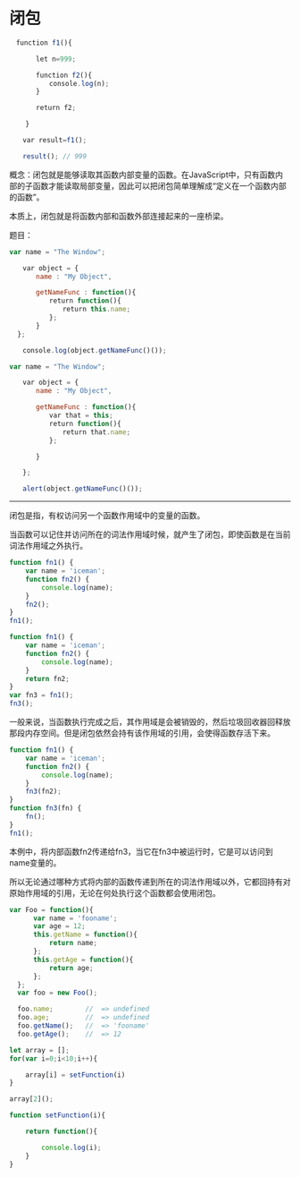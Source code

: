 # 闭包



```javascript
　function f1(){

　　　　let n=999;

　　　　function f2(){
　　　　　　console.log(n);
　　　　}

　　　　return f2;

 	}

　　var result=f1();

　　result(); // 999
```



概念：闭包就是能够读取其函数内部变量的函数。在JavaScript中，只有函数内部的子函数才能读取局部变量，因此可以把闭包简单理解成“定义在一个函数内部的函数”。



本质上，闭包就是将函数内部和函数外部连接起来的一座桥梁。

题目：

```javascript
var name = "The Window";

　　var object = {
　　　　name : "My Object",

　　　　getNameFunc : function(){
　　　　　　return function(){
　　　　　　　　return this.name;
　　　　　　};
　　　　}
  };

　　console.log(object.getNameFunc()());
```



```javascript
var name = "The Window";

　　var object = {
　　　　name : "My Object",

　　　　getNameFunc : function(){
　　　　　　var that = this;
　　　　　　return function(){
　　　　　　　　return that.name;
　　　　　　};

　　　　}

　　};

　　alert(object.getNameFunc()());
```



------



闭包是指，有权访问另一个函数作用域中的变量的函数。

当函数可以记住并访问所在的词法作用域时候，就产生了闭包，即使函数是在当前词法作用域之外执行。

```javascript
function fn1() {
	var name = 'iceman';
	function fn2() {
		console.log(name);
	}
	fn2();
}
fn1();
```

```javascript
function fn1() {
	var name = 'iceman';
	function fn2() {
		console.log(name);
	}
	return fn2;
}
var fn3 = fn1();
fn3();
```

一般来说，当函数执行完成之后，其作用域是会被销毁的，然后垃圾回收器回释放那段内存空间。但是闭包依然会持有该作用域的引用，会使得函数存活下来。

```javascript
function fn1() {
	var name = 'iceman';
	function fn2() {
		console.log(name);
	}
	fn3(fn2);
}
function fn3(fn) {
	fn();
}
fn1();
```

本例中，将内部函数fn2传递给fn3，当它在fn3中被运行时，它是可以访问到name变量的。

所以无论通过哪种方式将内部的函数传递到所在的词法作用域以外，它都回持有对原始作用域的引用，无论在何处执行这个函数都会使用闭包。



```javascript
var Foo = function(){
      var name = 'fooname';
      var age = 12;
      this.getName = function(){
          return name;
      };
      this.getAge = function(){
          return age;
      };
  };
  var foo = new Foo();

  foo.name;        //  => undefined
  foo.age;         //  => undefined
  foo.getName();   //  => 'fooname'
  foo.getAge();    //  => 12
```





```js
let array = [];
for(var i=0;i<10;i++){

    array[i] = setFunction(i)
}

array[2]();

function setFunction(i){

    return function(){

        console.log(i);
    }
}
```

